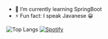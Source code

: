 

<!--
**aimanhey/aimanhey** is a ✨ _special_ ✨ repository because its `README.md` (this file) appears on your GitHub profile.

Here are some ideas to get you started:

- 🔭 I’m currently working on ...
- 🌱 I’m currently learning ...
- 👯 I’m looking to collaborate on ...
- 🤔 I’m looking for help with ...
- 💬 Ask me about ...
- 📫 How to reach me: ...
- 😄 Pronouns: ...
- ⚡ Fun fact: ...
Beginner but finding for a job 😄
![GitHub stats](https://github-readme-stats.vercel.app/api?username=aimanhey&show_icons=true)
-->


- 🌱 I’m currently learning SpringBoot
- ⚡ Fun fact: I speak Javanese 😀


![Top Langs](https://github-readme-stats.vercel.app/api/top-langs/?username=aimanhey&layout=compact)
[![Spotify](https://novatorem.vercel.app/api/spotify)](https://open.spotify.com/user/zww0ynfsuo2mtk598pl379ek2)


